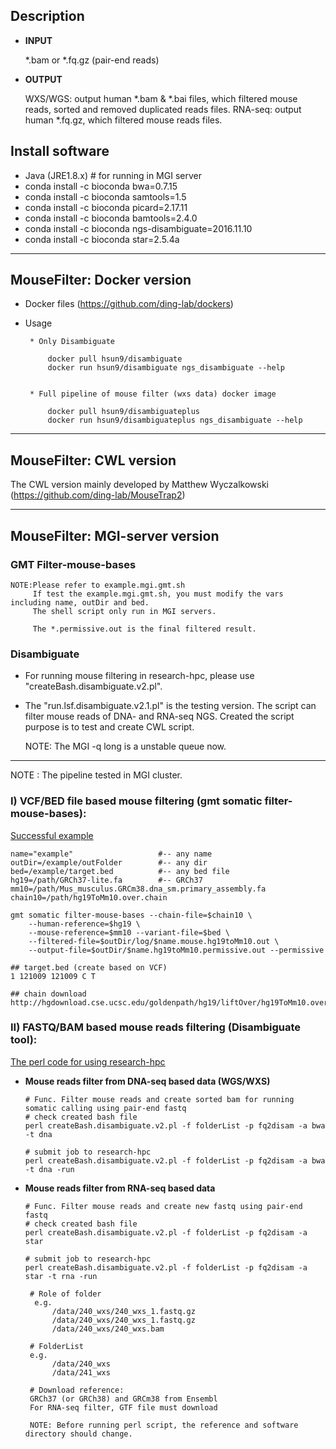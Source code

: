 
## Description
* __INPUT__ 
     
     *.bam or *.fq.gz (pair-end reads)
     
* __OUTPUT__

     WXS/WGS: output human *.bam & *.bai files, which filtered mouse reads, sorted and removed duplicated reads files.
     RNA-seq: output human *.fq.gz, which filtered mouse reads files.


## Install software
   * Java (JRE1.8.x)   # for running in MGI server
   * conda install -c bioconda bwa=0.7.15
   * conda install -c bioconda samtools=1.5
   * conda install -c bioconda picard=2.17.11
   * conda install -c bioconda bamtools=2.4.0
   * conda install -c bioconda ngs-disambiguate=2016.11.10
   * conda install -c bioconda star=2.5.4a

-------------------------------------------------------------------

## MouseFilter: Docker version

* Docker files (https://github.com/ding-lab/dockers)
* Usage
     
     ```
      * Only Disambiguate
   
          docker pull hsun9/disambiguate
          docker run hsun9/disambiguate ngs_disambiguate --help


      * Full pipeline of mouse filter (wxs data) docker image

          docker pull hsun9/disambiguateplus
          docker run hsun9/disambiguateplus ngs_disambiguate --help
     ```

-------------------------------------------------------------------

## MouseFilter: CWL version

The CWL version mainly developed by Matthew Wyczalkowski
(https://github.com/ding-lab/MouseTrap2)
     
-------------------------------------------------------------------

## MouseFilter: MGI-server version

### GMT Filter-mouse-bases
```
NOTE:Please refer to example.mgi.gmt.sh
     If test the example.mgi.gmt.sh, you must modify the vars including name, outDir and bed.
     The shell script only run in MGI servers.
     
     The *.permissive.out is the final filtered result.
```

### Disambiguate

* For running mouse filtering in research-hpc, please use "createBash.disambiguate.v2.pl".

* The "run.lsf.disambiguate.v2.1.pl" is the testing version.
The script can filter mouse reads of DNA- and RNA-seq NGS.
Created the script purpose is to test and create CWL script.

     NOTE: The MGI -q long is a unstable queue now.

-------------------------------------------------------------------

NOTE : The pipeline tested in MGI cluster. 


### I) VCF/BED file based mouse filtering (gmt somatic filter-mouse-bases):
[Successful example](https://github.com/ding-lab/MouseFilter/blob/master/example.mgi.gmt.sh)

```
name="example"                   #-- any name
outDir=/example/outFolder        #-- any dir
bed=/example/target.bed          #-- any bed file
hg19=/path/GRCh37-lite.fa        #-- GRCh37
mm10=/path/Mus_musculus.GRCm38.dna_sm.primary_assembly.fa
chain10=/path/hg19ToMm10.over.chain

gmt somatic filter-mouse-bases --chain-file=$chain10 \
    --human-reference=$hg19 \
    --mouse-reference=$mm10 --variant-file=$bed \
    --filtered-file=$outDir/log/$name.mouse.hg19toMm10.out \
    --output-file=$outDir/$name.hg19toMm10.permissive.out --permissive

## target.bed (create based on VCF)
1 121009 121009 C T

## chain download 
http://hgdownload.cse.ucsc.edu/goldenpath/hg19/liftOver/hg19ToMm10.over.chain.gz
```

### II) FASTQ/BAM based mouse reads filtering (Disambiguate tool):
[The perl code for using research-hpc](https://github.com/ding-lab/MouseFilter/blob/master/createBash.disambiguate.v2.pl)


* __Mouse reads filter from DNA-seq based data (WGS/WXS)__
    ```
    # Func. Filter mouse reads and create sorted bam for running somatic calling using pair-end fastq
    # check created bash file
    perl createBash.disambiguate.v2.pl -f folderList -p fq2disam -a bwa -t dna
    
    # submit job to research-hpc
    perl createBash.disambiguate.v2.pl -f folderList -p fq2disam -a bwa -t dna -run
     ```
* __Mouse reads filter from RNA-seq based data__
     ```
     # Func. Filter mouse reads and create new fastq using pair-end fastq 
     # check created bash file
     perl createBash.disambiguate.v2.pl -f folderList -p fq2disam -a star
     
     # submit job to research-hpc
     perl createBash.disambiguate.v2.pl -f folderList -p fq2disam -a star -t rna -run
     ```
    
    ```
     # Role of folder
      e.g.  
          /data/240_wxs/240_wxs_1.fastq.gz
          /data/240_wxs/240_wxs_1.fastq.gz
          /data/240_wxs/240_wxs.bam

     # FolderList
     e.g.
          /data/240_wxs
          /data/241_wxs

     # Download reference:
     GRCh37 (or GRCh38) and GRCm38 from Ensembl
     For RNA-seq filter, GTF file must download
    
     NOTE: Before running perl script, the reference and software directory should change.
     ```


     
     
